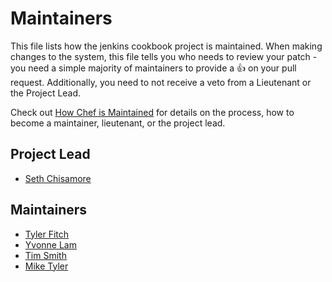 # Maintainers

This file lists how the jenkins cookbook project is maintained. When making changes
to the system, this file tells you who needs to review your patch - you need a
simple majority of maintainers to provide a :+1: on your pull request. Additionally,
you need to not receive a veto from a Lieutenant or the Project Lead.

Check out
[How Chef is Maintained](https://github.com/chef/chef-rfc/blob/master/rfc030-maintenance-policy.md#how-the-project-is-maintained)
for details on the process, how to become a maintainer, lieutenant, or the
project lead.

## Project Lead

* [Seth Chisamore](https://github.com/schisamo)

## Maintainers

* [Tyler Fitch](http://github.com/tfitch)
* [Yvonne Lam](http://github.com/yzl)
* [Tim Smith](https://github.com/tas50)
* [Mike Tyler](https://github.com/mtyler)
